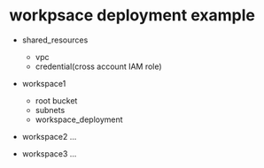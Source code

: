 # workpsace deployment example

* shared_resources
  - vpc
  - credential(cross account IAM role)

* workspace1
  - root bucket
  - subnets
  - workspace_deployment

* workspace2
  ...

* workspace3
  ...
